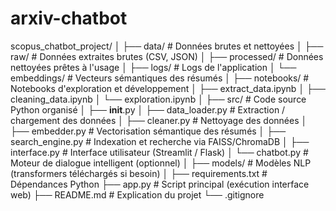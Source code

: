 # arxiv-chatbot

scopus_chatbot_project/
│
├── data/                         # Données brutes et nettoyées
│   ├── raw/                      # Données extraites brutes (CSV, JSON)
│   ├── processed/ # Données nettoyées prêtes à l'usage
│   ├── logs/ # Logs de l'application
│   └── embeddings/              # Vecteurs sémantiques des résumés
│
├── notebooks/                   # Notebooks d'exploration et développement
│   ├── extract_data.ipynb
│   ├── cleaning_data.ipynb
│   └── exploration.ipynb
│
├── src/                         # Code source Python organisé
│   ├── __init__.py
│   ├── data_loader.py           # Extraction / chargement des données
│   ├── cleaner.py               # Nettoyage des données
│   ├── embedder.py              # Vectorisation sémantique des résumés
│   ├── search_engine.py         # Indexation et recherche via FAISS/ChromaDB
│   ├── interface.py             # Interface utilisateur (Streamlit / Flask)
│   └── chatbot.py               # Moteur de dialogue intelligent (optionnel)
│
├── models/                      # Modèles NLP (transformers téléchargés si besoin)
│
├── requirements.txt             # Dépendances Python
├── app.py                       # Script principal (exécution interface web)
├── README.md                    # Explication du projet
└── .gitignore
